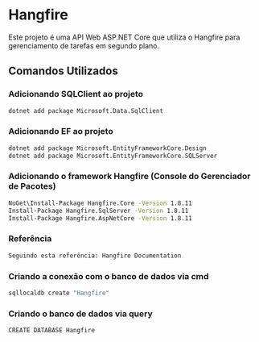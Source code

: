 # Hangfire

Este projeto é uma API Web ASP.NET Core que utiliza o Hangfire para gerenciamento de tarefas em segundo plano.

## Comandos Utilizados

### Adicionando SQLClient ao projeto
```bash
dotnet add package Microsoft.Data.SqlClient
```

### Adicionando EF ao projeto
```bash
dotnet add package Microsoft.EntityFrameworkCore.Design
dotnet add package Microsoft.EntityFrameworkCore.SQLServer
```

### Adicionando o framework Hangfire (Console do Gerenciador de Pacotes)
```bash
NuGet\Install-Package Hangfire.Core -Version 1.8.11
Install-Package Hangfire.SqlServer -Version 1.8.11
Install-Package Hangfire.AspNetCore -Version 1.8.11
```

### Referência
```bash
Seguindo esta referência: Hangfire Documentation
```

### Criando a conexão com o banco de dados via cmd
```bash
sqllocaldb create "Hangfire"
```

### Criando o banco de dados via query
```bash
CREATE DATABASE Hangfire
```